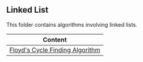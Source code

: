 ## Linked List
This folder contains algorithms involving linked lists.

| Content                                                                                                                                        |
|------------------------------------------------------------------------------------------------------------------------------------------------|
| [Floyd's Cycle Finding Algorithm](https://github.com/shumarb/learning/tree/main/concepts/algorithms/linked-list/floyd-cycle-finding-algorithm) |
